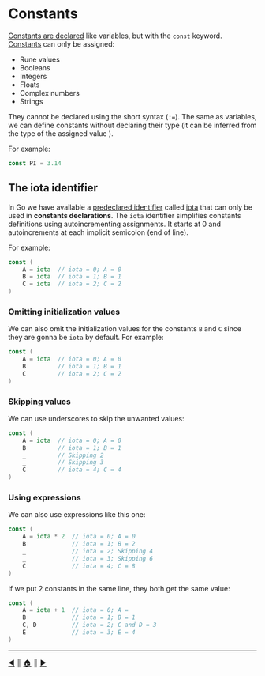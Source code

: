 # Constants
[Constants are declared][1] like variables, but with the `const` keyword. [Constants][2] can only be assigned:

* Rune values
* Booleans
* Integers
* Floats
* Complex numbers
* Strings

They cannot be declared using the short syntax (`:=`). The same as variables, we can define constants without declaring their type (it can be inferred from the type of the assigned value ).

For example:
```Go
const PI = 3.14
```

## The iota identifier
In Go we have available a [predeclared identifier][3] called [iota][4] that can only be used in **constants declarations**. The `iota` identifier simplifies constants definitions using autoincrementing assignments. It starts at 0 and autoincrements at each implicit semicolon (end of line).

For example:
```Go
const (
    A = iota  // iota = 0; A = 0
    B = iota  // iota = 1; B = 1
    C = iota  // iota = 2; C = 2
)
```

### Omitting initialization values
We can also omit the initialization values for the constants `B` and `C` since they are gonna be `iota` by default. For example:
```Go
const (
    A = iota  // iota = 0; A = 0
    B         // iota = 1; B = 1
    C         // iota = 2; C = 2
)
```

### Skipping values
We can use underscores to skip the unwanted values:
```Go
const (
    A = iota  // iota = 0; A = 0
    B         // iota = 1; B = 1
    _         // Skipping 2
    _         // Skipping 3
    C         // iota = 4; C = 4
)
```

### Using expressions
We can also use expressions like this one:
```Go
const (
    A = iota * 2  // iota = 0; A = 0
    B             // iota = 1; B = 2
    _             // iota = 2; Skipping 4
    _             // iota = 3; Skipping 6
    C             // iota = 4; C = 8
)
```

If we put 2 constants in the same line, they both get the same value:
```Go
const (
    A = iota + 1  // iota = 0; A =
    B             // iota = 1; B = 1
    C, D          // iota = 2; C and D = 3
    E             // iota = 3; E = 4
)
```

---
[:arrow_backward:][back] ║ [:house:][home] ║ [:arrow_forward:][next]

<!-- navigation -->
[home]: ../README.md
[back]: variables.md
[next]: types.md


<!-- links -->
[1]: https://golang.org/ref/spec#Constant_declarations
[2]: https://golang.org/ref/spec#Constants
[3]: https://golang.org/ref/spec#Predeclared_identifiers
[4]: https://golang.org/ref/spec#Iota
